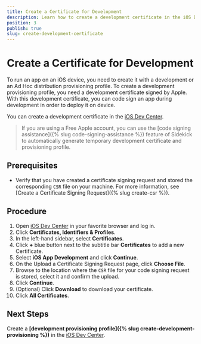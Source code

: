 ```yaml
---
title: Create a Certificate for Development
description: Learn how to create a development certificate in the iOS Dev Center. 
position: 3
publish: true
slug: create-development-certificate
---
```


# Create a Certificate for Development

To run an app on an iOS device, you need to create it with a development or an Ad Hoc distribution provisioning profile. To create a development provisioning profile, you need a development certificate signed by Apple. With this development certificate, you can code sign an app during development in order to deploy it on device.

You can create a development certificate in the [iOS Dev Center](https://developer.apple.com/membercenter).

> If you are using a Free Apple account, you can use the [code signing assistance]({% slug code-signing-assistance %}) feature of Sidekick to automatically generate temporary development certificate and provisioning profile.

## Prerequisites

* Verify that you have created a certificate signing request and stored the corresponding `CSR` file on your machine. For more information, see [Create a Certificate Signing Request]({% slug create-csr %}).

## Procedure

1. Open [iOS Dev Center](https://developer.apple.com/membercenter) in your favorite browser and log in.
1. Click **Certificates, Identifiers &amp; Profiles**.
1. In the left-hand sidebar, select **Certificates**.
1. Click **+** blue button next to the subtitle bar **Certificates** to add a new Certificate.
1. Select **iOS App Development** and click **Continue**.
1. On the Upload a Certificate Signing Request page, click **Choose File**.
1. Browse to the location where the `CSR` file for your code signing request is stored, select it and confirm the upload.
1. Click **Continue**.
1. (Optional) Click **Download** to download your certificate.
1. Click **All Certificates**.

## Next Steps

Create a **[development provisioning profile]({% slug create-development-provisioning %})** in the [iOS Dev Center](https://developer.apple.com/membercenter).
